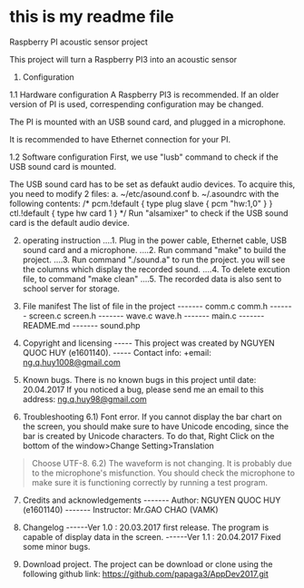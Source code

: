 # this is my readme file
Raspberry PI acoustic sensor project

This project will turn a Raspberry PI3 into an acoustic sensor

1. Configuration

 1.1 Hardware configuration
A Raspberry PI3 is recommended. If an older version of PI is used,
correspending configuration may be changed.

The PI is mounted with an USB sound card, and plugged in a microphone.

It is recommended to have Ethernet connection for your PI.

 1.2 Software configuration
 First, we use "lusb" command to check if the USB sound card is mounted.

 The USB sound card has to be set as defaukt audio devices. To acquire this, 
you need to modify 2 files:
	a. ~/etc/asound.conf
	b. ~/.asoundrc
with the following contents:
 /*
  pcm.!default {
   type plug
   slave {
    pcm "hw:1,0"
   }
 }
 ctl.!default {
    type hw
    card 1
 }
*/
 Run "alsamixer" to check if the USB sound card is the default audio device.

2. operating instruction
....1. Plug in the power cable, Ethernet cable, USB sound card and a microphone.
....2. Run command "make" to build the project.
....3. Run command "./sound.a" to run the project.
you will see the columns which display the recorded sound.
....4. To delete excution file, to command "make clean"
....5. The recorded data is also sent to school server for storage.

3. File manifest
The list of file in the project
------- comm.c comm.h
------- screen.c screen.h
------- wave.c wave.h
------- main.c
------- README.md
------- sound.php

4. Copyright and licensing
----- This project was created by NGUYEN QUOC HUY (e1601140).
----- Contact info: 
	+email: ng.q.huy1008@gmail.com

5. Known bugs.
 There is no known bugs in this project until date: 20.04.2017
If you noticed a bug, please send me an email to this address:
ng.q.huy98@gmail.com

6. Troubleshooting
 6.1) Font error.
 If you cannot display the bar chart on the screen, you should make sure 
to have Unicode encoding, since the bar is created by Unicode characters.
To do that, Right Click on the bottom of the window>Change Setting>Translation
>Choose UTF-8.
 6.2) The waveform is not changing.
 It is probably due to the microphone's misfunction. You should check the microphone 
to make sure it is functioning correctly by running a test program.

7. Credits and acknowledgements
------- Author: NGUYEN QUOC HUY (e1601140)
------- Instructor: Mr.GAO CHAO (VAMK)

8. Changelog
------Ver 1.0 : 20.03.2017 
      first release.
      The program is capable of display data in the screen.
------Ver 1.1 : 20.04.2017
      Fixed some minor bugs.
 
9. Download project.
The project can be download or clone using the following github link:
https://github.com/papaga3/AppDev2017.git


